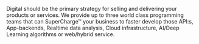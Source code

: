 Digital should be the primary strategy for selling and delivering your products or services. We provide up to three world class programming teams that can SuperCharge&trade; your business to faster develop those API:s, App-backends, Realtime data analysis, Cloud infrastructure, AI/Deep Learning algorithms or web/hybrid service.
